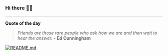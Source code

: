 ### Hi there 👋🏻


---

**Quote of the day**

> *Friends are those rare people who ask how we are and then wait to hear the answer.* - **Ed Cunningham** 

[![README.md](https://github.com/marcolovazzano/marcolovazzano/actions/workflows/readme.yml/badge.svg?branch=main)](https://github.com/marcolovazzano/marcolovazzano/actions/workflows/readme.yml)
